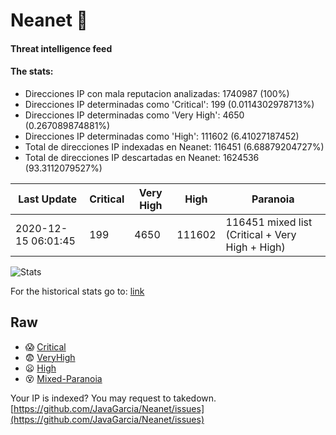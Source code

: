 # Neanet :hocho:
#### Threat intelligence feed
#### The stats:

- Direcciones IP con mala reputacion analizadas: 1740987 (100%)
- Direcciones IP determinadas como 'Critical':  199 (0.0114302978713%)
- Direcciones IP determinadas como 'Very High':  4650 (0.267089874881%)
- Direcciones IP determinadas como 'High':  111602 (6.41027187452)
- Total de direcciones IP indexadas en Neanet:  116451 (6.68879204727%)
- Total de direcciones IP descartadas en Neanet:  1624536 (93.3112079527%)

| Last Update | Critical | Very High | High | Paranoia |
| --- | --- | --- | --- | --- |
| 2020-12-15 06:01:45 | 199 | 4650 | 111602 | 116451 mixed list (Critical + Very High + High)|

![Stats](https://docs.google.com/spreadsheets/d/e/2PACX-1vSnaNMIXVabIpDJjufMlzH7poXnshF3mgd8Is1g9ytUEzVsP5my4Trn8f-xkoLLQ38xpL3HtmUexLo6/pubchart?oid=501124687&format=image)

For the historical stats go to: [link](/stats.csv)
## Raw
- :scream: [Critical](https://raw.githubusercontent.com/JavaGarcia/Neanet/master/blacklists/neanet_critical.txt)
- :fearful: [VeryHigh](https://raw.githubusercontent.com/JavaGarcia/Neanet/master/blacklists/neanet_veryHigh.txtt)
- :frowning: [High](https://raw.githubusercontent.com/JavaGarcia/Neanet/master/blacklists/neanet_high.txt)
- :dizzy_face: [Mixed-Paranoia](https://raw.githubusercontent.com/JavaGarcia/Neanet/master/blacklists/neanet_all.txt)


Your IP is indexed? You may request to takedown. [https://github.com/JavaGarcia/Neanet/issues](https://github.com/JavaGarcia/Neanet/issues)




































































































































































































































































































































































































































































































































































































































































































































































































































































































































































































































































































































































































































































































































































































































































































































































































































































































































































































































































































































































































































































































































































































































































































































































































































































































































































































































































































































































































































































































